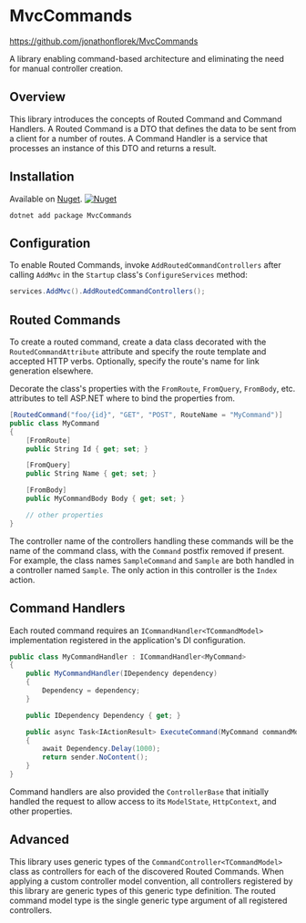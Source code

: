 # MvcCommands

https://github.com/jonathonflorek/MvcCommands

A library enabling command-based architecture and eliminating the need for manual controller creation.

## Overview

This library introduces the concepts of Routed Command and Command Handlers. A Routed Command is a DTO that defines the data to be sent from a client for a number of routes. A Command Handler is a service that processes an instance of this DTO and returns a result.

## Installation

Available on [Nuget](https://www.nuget.org/packages/MvcCommands). [![Nuget](http://img.shields.io/nuget/v/MvcCommands.svg)](https://www.nuget.org/packages/MvcCommands)

`dotnet add package MvcCommands`

## Configuration

To enable Routed Commands, invoke `AddRoutedCommandControllers` after calling `AddMvc` in the `Startup` class's `ConfigureServices` method:

```csharp
services.AddMvc().AddRoutedCommandControllers();
```

## Routed Commands

To create a routed command, create a data class decorated with the `RoutedCommandAttribute` attribute and specify the route template and accepted HTTP verbs. Optionally, specify the route's name for link generation elsewhere.

Decorate the class's properties with the `FromRoute`, `FromQuery`, `FromBody`, etc. attributes to tell ASP.NET where to bind the properties from.

```csharp
[RoutedCommand("foo/{id}", "GET", "POST", RouteName = "MyCommand")]
public class MyCommand
{
    [FromRoute]
    public String Id { get; set; }

    [FromQuery]
    public String Name { get; set; }

    [FromBody]
    public MyCommandBody Body { get; set; }

    // other properties
}
```

The controller name of the controllers handling these commands will be the name of the command class, with the `Command` postfix removed if present. For example, the class names `SampleCommand` and `Sample` are both handled in a controller named `Sample`. The only action in this controller is the `Index` action.

## Command Handlers

Each routed command requires an `ICommandHandler<TCommandModel>` implementation registered in the application's DI configuration.

```csharp
public class MyCommandHandler : ICommandHandler<MyCommand>
{
    public MyCommandHandler(IDependency dependency)
    {
        Dependency = dependency;
    }

    public IDependency Dependency { get; }

    public async Task<IActionResult> ExecuteCommand(MyCommand commandModel, ControllerBase sender)
    {
        await Dependency.Delay(1000);
        return sender.NoContent();
    }
}
```

Command handlers are also provided the `ControllerBase` that initially handled the request to allow access to its `ModelState`, `HttpContext`, and other properties.

## Advanced

This library uses generic types of the `CommandController<TCommandModel>` class as controllers for each of the discovered Routed Commands. When applying a custom controller model convention, all controllers registered by this library are generic types of this generic type definition. The routed command model type is the single generic type argument of all registered controllers.
